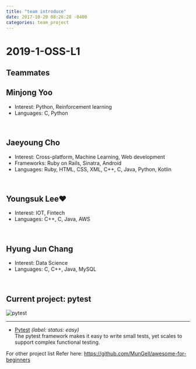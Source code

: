 ```yaml
---
title: "team introduce"
date: 2017-10-20 08:26:28 -0400
categories: team_project
---
```


# 2019-1-OSS-L1

## Teammates


Minjong Yoo 
---
 - Interest: Python, Reinforcement learning
 - Languages: C, Python
<br> 

Jaeyoung Cho 
---
 - Interest: Cross-platform, Machine Learning, Web development
 - Frameworks: Ruby on Rails, Sinatra, Android
 - Languages: Ruby, HTML, CSS, XML, C++, C, Java, Python, Kotlin
<br> 

Youngsuk Lee♥
---
 - Interest: IOT, Fintech
 - Languages: C++, C, Java, AWS
<br> 

Hyung Jun Chang 
---
 - Interest: Data Science
 - Languages: C, C++, Java, MySQL
<br> 


## Current project: pytest

![pytest](https://docs.pytest.org/en/latest/_static/pytest1.png)

------



- [Pytest](https://github.com/pytest-dev/pytest/labels/status%3A%20easy) _(label: status: easy)_ <br> The pytest framework makes it easy to write small tests, yet scales to support complex functional testing.


For other project list Refer here: https://github.com/MunGell/awesome-for-beginners

